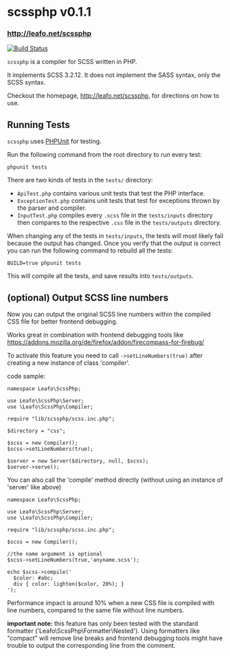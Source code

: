 # scssphp v0.1.1
### <http://leafo.net/scssphp>

[![Build Status](https://secure.travis-ci.org/leafo/scssphp.png)](http://travis-ci.org/leafo/scssphp)

`scssphp` is a compiler for SCSS written in PHP.

It implements SCSS 3.2.12. It does not implement the SASS syntax, only the SCSS
syntax.

Checkout the homepage, <http://leafo.net/scssphp>, for directions on how to use.

## Running Tests

`scssphp` uses [PHPUnit](https://github.com/sebastianbergmann/phpunit) for testing.

Run the following command from the root directory to run every test:

    phpunit tests

There are two kinds of tests in the `tests/` directory:

* `ApiTest.php` contains various unit tests that test the PHP interface.
* `ExceptionTest.php` contains unit tests that test for exceptions thrown by the parser and compiler.
* `InputTest.php` compiles every `.scss` file in the `tests/inputs` directory
  then compares to the respective `.css` file in the `tests/outputs` directory.

When changing any of the tests in `tests/inputs`, the tests will most likely
fail because the output has changed. Once you verify that the output is correct
you can run the following command to rebuild all the tests:

    BUILD=true phpunit tests

This will compile all the tests, and save results into `tests/outputs`.

## (optional) Output SCSS line numbers

Now you can output the original SCSS line numbers within the compiled CSS file for better frontend debugging.

Works great in combination with frontend debugging tools like https://addons.mozilla.org/de/firefox/addon/firecompass-for-firebug/

To activate this feature you need to call `->setLineNumbers(true)` after creating a new instance of class 'compiler'.

code sample:

    namespace Leafo\ScssPhp;

    use Leafo\ScssPhp\Server;
    use \Leafo\ScssPhp\Compiler;

    require "lib/scssphp/scss.inc.php";
    
    $directory = "css";

    $scss = new Compiler();
    $scss->setLineNumbers(true);

    $server = new Server($directory, null, $scss);
    $server->serve();


You can also call the 'compile' method directly (without using an instance of 'server' like above) 
    
    namespace Leafo\ScssPhp;
    
    use Leafo\ScssPhp\Server;
    use \Leafo\ScssPhp\Compiler;
    
    require "lib/scssphp/scss.inc.php";
    
    $scss = new Compiler();
    
    //the name argument is optional
    $scss->setLineNumbers(true,'anyname.scss');
    
    echo $scss->compile('
      $color: #abc;
      div { color: lighten($color, 20%); }
    ');


Performance impact is around 10% when a new CSS file is compiled with line numbers, compared to the same file without line numbers.

**important note:** this feature has only been tested with the standard formatter ('Leafo\ScssPhp\Formatter\Nested'). 
Using formatters like "compact" will remove line breaks and frontend debugging tools might have trouble to output the corresponding line from the comment.

